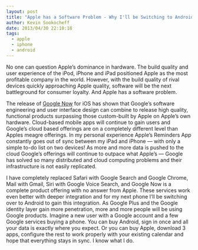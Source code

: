 ```yaml
---
layout: post
title: "Apple has a Software Problem - Why I'll be Switching to Android"
author: Kevin Sookocheff
date: 2013/04/30 22:10:18
tags:
  - apple
  - iphone
  - android
---
```


No one can question Apple’s dominance in hardware. The build quality and user experience of the iPod, iPhone and iPad positioned Apple as the most profitable company in the world. However, with the build quality of rival devices quickly approaching Apple quality, software will be the next battleground for consumer loyalty. And Apple has a software problem.

The release of [Google Now][1] for iOS has shown that Google’s software engineering and user interface design can combine to release high quality, functional products surpassing those custom-built by Apple on Apple’s own hardware. Cloud-based mobile apps will continue to gain users and Google’s cloud based offerings are on a completely different level than Apples meagre offerings. In my personal experience Apple’s Reminders App constantly goes out of sync between my iPad and iPhone — with only a simple to-do list on two devices! As more and more data is pushed to the cloud Google’s offerings will continue to outpace what Apple’s — Google has solved so many distributed and cloud computing problems and their infrastructure is not easily replicated.

 [1]: http://googleblog.blogspot.ca/2013/04/google-now-on-your-iphone-and-ipad-with.html

I have completely replaced Safari with Google Search and Google Chrome, Mail with Gmail, Siri with Google Voice Search, and Google Now is a complete product offering with no answer from Apple. These services work even better with deeper integration and for my next phone I’ll be switching over to Android to gain this integration. As Google Plus and the Google identity layer gain more penetration, more and more people will be using Google products. Imagine a new user with a Google account and a few Google services buying a phone. You can buy Android, sign in once and all your data is exactly where you expect. Or you can buy Apple, download 3 apps, configure the rest to work properly with your existing calendar and hope that everything stays in sync. I know what I do.
